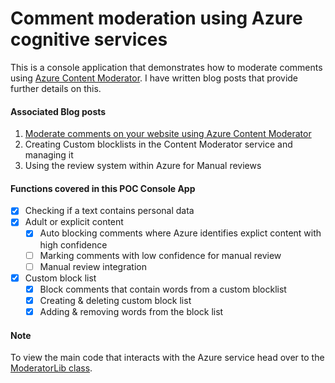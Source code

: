 # Comment moderation using Azure cognitive services

This is a console application that demonstrates how to moderate comments using [Azure Content Moderator](https://docs.microsoft.com/en-us/azure/cognitive-services/content-moderator/). I have written blog posts that provide further details on this.

#### Associated Blog posts

 1. [Moderate comments on your website using Azure Content Moderator](https://kolappan.dev/2021/03/21/moderate-comments-using-azure-content-moderator)
 2. Creating Custom blocklists in the Content Moderator service and managing it
 3. Using the review system within Azure for Manual reviews

#### Functions covered in this POC Console App

- [x] Checking if a text contains personal data
- [x] Adult or explicit content
   - [x] Auto blocking comments where Azure identifies explict content with high confidence
   - [ ] Marking comments with low confidence for manual review
   - [ ] Manual review integration
- [x] Custom block list
   - [x] Block comments that contain words from a custom blocklist
   - [x] Creating & deleting custom block list
   - [x] Adding & removing words from the block list

#### Note

To view the main code that interacts with the Azure service head over to the [ModeratorLib class](https://github.com/kolappannathan/comment-moderation-using-azure/blob/main/src/Comment%20Moderation/ModerationLib.cs).
